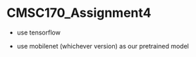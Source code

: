# CMSC170_Assignment4
- use tensorflow

- use mobilenet (whichever version) as our pretrained model
